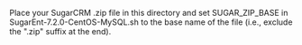 Place your SugarCRM .zip file in this directory and set SUGAR_ZIP_BASE in SugarEnt-7.2.0-CentOS-MySQL.sh to the base name of the file (i.e., exclude the ".zip" suffix at the end).

